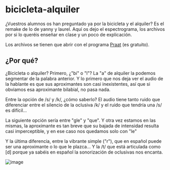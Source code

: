 # bicicleta-alquiler

¿Vuestros alumnos os han preguntado ya por la bicicleta y el alquiler? Es el remake de lo de yanny y laurel. Aquí os dejo el espectrograma, los archivos por si lo queréis enseñar en clase y un poco de explicación.

Los archivos se tienen que abrir con el programa [Praat](https://www.fon.hum.uva.nl/praat/) (es gratuito).

## ¿Por qué?

¿Bicicleta o alquiler? Primero, ¿"bi" o "l"? La "a" de alquiler la podemos segmentar de la palabra anterior. Y lo primero que nos deja ver el audio de la hablante es que sus aproximantes son casi inexistentes, así que si obviamos esa aproximante bilabial, no pasa nada.

Entre la opción de /s/ y /k/, ¿cómo saberlo? El audio tiene tanto ruido que diferenciar entre el silencio de la oclusiva /k/ y el ruido que tendría una /s/ es difícil...

La siguiente opción sería entre "gle" y "que". Y otra vez estamos en las mismas, la aproximante es tan breve que su bajada de intensidad resulta casi imperceptible, y en ese caso nos quedamos solo con "le"

Y la última diferencia, entre la vibrante simple ("r"), que en español puede ser una aproximante o lo que le plazca... Y la /t/ que está articulada como [d] porque ya sabéis en español la sonorización de oclusivas nos encanta.

![image](bicicleta.png)

